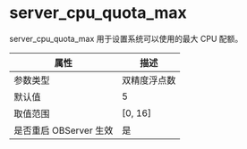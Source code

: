 server_cpu_quota_max 
=========================================

server_cpu_quota_max 用于设置系统可以使用的最大 CPU 配额。


|      **属性**      |  **描述**   |
|------------------|-----------|
| 参数类型             | 双精度浮点数    |
| 默认值              | 5         |
| 取值范围             | \[0, 16\] |
| 是否重启 OBServer 生效 | 是         |



